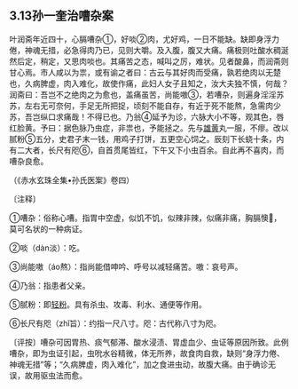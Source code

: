 ## 3.13孙一奎治嘈杂案

叶润斋年近四十，心膈嘈杂①，好啖②肉，尤好鸡，一日不能缺。缺即身浮力倦，神魂无措，必急得肉乃已，见则大嚼。及入腹，腹又大痛。痛极则吐酸水稠涎然后定，稍定，又思肉啖也。其痛苦之态，喊叫之厉，难状。见者酸鼻，而润斋则甘心焉。市人咸以为祟，或有谕之者曰：古云与其好肉而受痛，孰若绝肉以无楚也，久病脾虚，肉入难化，故使作痛，此妇人女子且知之，汝大夫独不慎，何哉？润斋曰：吾岂不之绝肉之为愈也，盖痛虽苦，尚能嗷③，若嘈杂，则遍身淫淫苏苏，左右无可奈何，手足无所把捉，顷刻不能自存，有近于死不能熬，急需肉少苏，吾岂纵口求痛哉！不得已也。乃翁④延予为诊，六脉大小不等，观其色，唇红脸黄。予曰：据色脉乃虫症，非祟也，予能拯之。先与[雄黄](https://www.gmzyjc.com/read/bc/bc20-0.1.0.0.0.md)丸一服，不瘳。改以腻粉⑤五分，史君子末一钱，用鸡子打饼，五更空心饲之。辰刻下长蛲十条，内有二大者，长尺有咫⑥，自首贯尾皆红，下午又下小虫百余。自此再不喜肉，而嘈杂良愈。

（《赤水玄珠全集•孙氏医案》卷四）

〔注释〕

①嘈杂：俗称心嘈。指胃中空虚，似饥不饥，似辣非辣，似痛非痛，胸膈懊𢙐，莫可名状的一种病证。

②啖（dàn淡）：吃。

③尚能嗷（áo熬）：指尚能借呻吟、呼号以减轻痛苦。嗷：哀号声。

④乃翁：指患者父亲。

⑤腻粉：即[轻粉](https://www.gmzyjc.com/read/bc/bc20-0.5.0.0.0.md)。具有杀虫、攻毒、利水、通便等作用。

⑥长尺有咫（zhǐ旨）：约指一尺八寸。咫：古代称八寸为咫。

〔评按〕嘈杂可因胃热、痰气郁滞、酸水浸渍、胃虚血少、虫证等原因所致。此例嘈杂，即为虫证引起，虫吮水谷精微，体无所养，故食肉自救，缺则“身浮力倦、神魂无措”等；“久病脾虚，肉入难化”，加之食进虫动，故腹大痛。由于确诊无误，故用驱虫法而愈。
